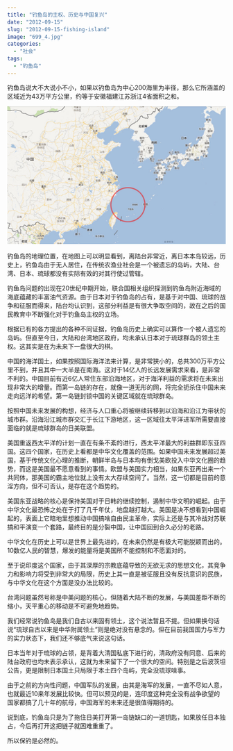 ```yaml
---
title: "钓鱼岛的主权、历史与中国复兴"
date: "2012-09-15"
slug: "2012-09-15-fishing-island"
image: "699_4.jpg"
categories: 
  - "社会"
tags: 
  - "钓鱼岛"
---
```


钓鱼岛说大不大说小不小，如果以钓鱼岛为中心200海里为半径，那么它所涵盖的区域近为43万平方公里，约等于安徽福建江苏浙江4省面积之和。

![](images/450c9928gw1dww6g3qnwqj.jpg "450c9928gw1dww6g3qnwqj")

钓鱼岛的地理位置，在地图上可以明显看到，离陆台非常近，离日本本岛较远，历史上，钓鱼岛由于无人居住，在传统农渔业社会是一个被遗忘的岛屿，大陆、台湾、日本、琉球都没有实际有效的对其行使过管辖。

钓鱼岛问题的出现在20世纪中期开始，联合国相关组织探测到钓鱼岛附近海域的海底蕴藏的丰富油气资源。由于日本对于钓鱼岛的占有，是基于对中国、琉球的战争和征服而得来，陆台均认识到，这部分利益是有很大争取空间的，故在之后的国民教育中不断强化对于钓鱼岛主权的立场。

根据已有的各方提出的各种不同证据，钓鱼岛历史上确实可以算作一个被人遗忘的岛屿。但直至今日，大陆和台湾地区政府，均未承认日本对于琉球群岛的领土主权。这其实是在为未来下一盘很大的棋。

中国的海洋国土，如果按照国际海洋法来计算，是非常狭小的，总共300万平方公里不到，并且其中一大半是在南海。这对于14亿人的长远发展需求来看，是非常不利的。中国目前有近6亿人常住东部沿海地区，对于海洋利益的需求将在未来出现非常大的增量。而第一岛链的存在，就像一道无形的网，将完全扼杀住中国未来走向远洋的希望。第一岛链封锁中国的关键区域就在琉球群岛。

按照中国未来发展的构想，经济与人口重心将被继续转移到以沿海和沿江为带状的城市群。沿海沿江城市群交汇于长江下游地区，这一区域往太平洋进军所需要直接面临的就是琉球群岛的日美联盟。

美国重返西太平洋的计划一直在有条不紊的进行，西太平洋最大的利益群即东亚四国。这四个国家，在历史上看都是中华文化覆盖的范围。如果中国未来发展超过美国，基于传统文化心理的推断，朝鲜半岛与日本均有倒戈美欧投入中华文化圈的趋势，而这是美国最不愿意看到的事情。欧盟与美国实力相当，如果东亚再出来一个共同体，那美国的霸主地位就上没有太大存续空间了。当然，这一切都是目前的意淫方向，但不可否认，是存在这个趋势的。

美国东亚战略的核心是保持美国对于日韩的继续控制，遏制中华文明的崛起。由于中华文化最恐怖之处在于打了几千年仗，地盘越打越大。美国是决不想看到中国崛起的，表面上它暗地里想推动中国搞啥自由民主革命，实际上还是与其冷战对苏联搞和平演变一个套路，最终目的是分裂中国，让中国回到合久必分的老路。

中华文化在历史上可以是世界上最先进的，在未来仍然是有极大可能脱颖而出的。10数亿人民的智慧，爆发的能量将是美国所不能控制和不愿面对的。

至于说印度这个国家，由于其深厚的宗教底蕴导致的无欲无求的思想文化，其竞争力和影响力将受到非常大的局限，历史上其一直是被征服且没有反抗意识的民族，与中华文化在这个方面是没办法比较的。

台湾问题虽然号称是中美问题的核心，但随着大陆不断的发展，与美国差距不断的缩小，天平重心的移动是不可避免地趋势。

我们经常说钓鱼岛是我们自古以来固有领土，这个说法暂且不提。但如果换句话说“琉球自古以来是中华附属领土”则是绝对没有悬念的。但在目前我国国力与军力的实力状态下，我们还不够底气来说这句话。

日本当年对于琉球的占领，是背着大清国私底下进行的，清政府没有同意、后来的陆台政府也均未表示承认，这就为未来留下了一个很大的空间。特别是之后波茨坦公告，更是限制日本国土只局限于本土四个岛屿，完全没琉球啥事。

由于之前的方向性问题，中国军队的发展，由其是海军的发展，一直不尽如人意，也就最近10来年发展比较快。但可以预见的是，连印度这种完全没有战争欲望的国家都搞了几十年的航母，中国海军的未来还是很值得期待的。

说到底，钓鱼岛只是为了拖住日美打开第一岛链缺口的一道钥匙，如果放任日本独占，今后再打开这把链子就困难重重了。

所以保钓是必然的。


